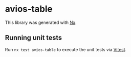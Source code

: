 # avios-table

This library was generated with [Nx](https://nx.dev).

## Running unit tests

Run `nx test avios-table` to execute the unit tests via [Vitest](https://vitest.dev/).
